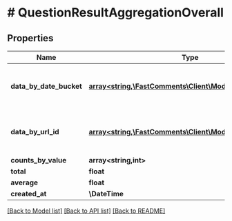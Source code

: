 # # QuestionResultAggregationOverall

## Properties

Name | Type | Description | Notes
------------ | ------------- | ------------- | -------------
**data_by_date_bucket** | [**array<string,\FastComments\Client\Model\QuestionDatum>**](QuestionDatum.md) | Construct a type with a set of properties K of type T | [optional]
**data_by_url_id** | [**array<string,\FastComments\Client\Model\QuestionDatum>**](QuestionDatum.md) | Construct a type with a set of properties K of type T | [optional]
**counts_by_value** | **array<string,int>** |  | [optional]
**total** | **float** |  |
**average** | **float** |  | [optional]
**created_at** | **\DateTime** |  |

[[Back to Model list]](../../README.md#models) [[Back to API list]](../../README.md#endpoints) [[Back to README]](../../README.md)
